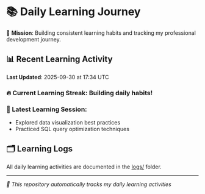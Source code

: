 # 📚 Daily Learning Journey

🎯 **Mission**: Building consistent learning habits and tracking my professional development journey.

## 📊 Recent Learning Activity

**Last Updated**: 2025-09-30 at 17:34 UTC

### 🔥 Current Learning Streak: Building daily habits!

### 📝 Latest Learning Session:
- Explored data visualization best practices
- Practiced SQL query optimization techniques

## 🗂️ Learning Logs

All daily learning activities are documented in the [logs/](./logs/) folder.

---
*🤖 This repository automatically tracks my daily learning activities*
